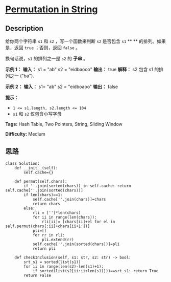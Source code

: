 # [Permutation in String][title]

## Description

给你两个字符串 `s1` 和 `s2` ，写一个函数来判断 `s2` 是否包含 `s1` ** ** 的排列。如果是，返回 `true` ；否则，返回
`false` 。

换句话说，`s1` 的排列之一是 `s2` 的 **子串** 。



**示例 1：**
            **输入：** s1 = "ab" s2 = "eidbaooo"    **输出：** true    **解释：** s2 包含 s1 的排列之一 ("ba").    

**示例 2：**
            **输入：** s1= "ab" s2 = "eidboaoo"    **输出：** false    



**提示：**

  * `1 <= s1.length, s2.length <= 104`
  * `s1` 和 `s2` 仅包含小写字母


**Tags:** Hash Table, Two Pointers, String, Sliding Window

**Difficulty:** Medium

## 思路

``` python3
class Solution:
    def __init__(self):
        self.cache={}

    def permut(self,chars):
        if ''.join(sorted(chars)) in self.cache: return self.cache[''.join(sorted(chars))]
        if len(chars)==1:
            self.cache[''.join(chars)]=chars
            return chars
        else:
            rli = ['']*len(chars)
            for ii in range(len(chars)):
                rli[ii]= [chars[ii]+el for el in self.permut(chars[:ii]+chars[ii+1:])]
            pli=[]
            for rr in rli:
                pli.extend(rr)
            self.cache[''.join(sorted(chars))]=pli
            return pli

    def checkInclusion(self, s1: str, s2: str) -> bool:
        srt_s1 = sorted(list(s1))
        for ii in range(len(s2)-len(s1)+1):
            if sorted(list(s2[ii:ii+len(s1)]))==srt_s1: return True
        return False
```

[title]: https://leetcode-cn.com/problems/permutation-in-string

